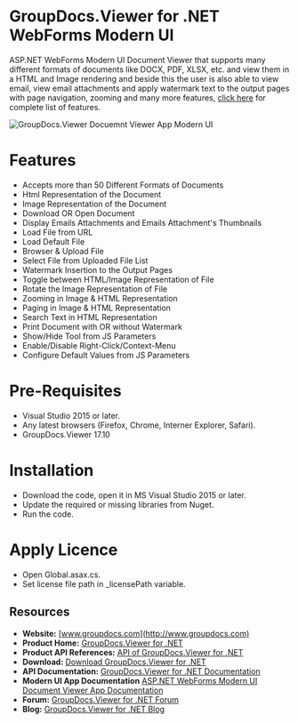 

# GroupDocs.Viewer for .NET WebForms Modern UI

ASP.NET WebForms Modern UI Document Viewer that supports many different formats of documents like DOCX, PDF, XLSX, etc. and view them in a HTML and Image rendering and beside this the user is also able to view email, view email attachments and apply watermark text to the output pages with page navigation, zooming and many more features, [click here](https://docs.groupdocs.com/display/viewernet/Introduction+-+GroupDocs.Viewer+WebForm+Modern+UI#Introduction-GroupDocs.ViewerWebFormModernUI-Features) for complete list of features. 

![GroupDocs.Viewer Docuemnt Viewer App Modern UI](https://github.com/groupdocs-viewer/GroupDocs.Viewer-for-.NET-WebForms-App/blob/master/GroupDocs-Viewer-WebForms-App.png)

# Features
+ Accepts more than 50 Different Formats of Documents
+ Html Representation of the Document
+ Image Representation of the Document
+ Download OR Open Document
+ Display Emails Attachments and Emails Attachment's Thumbnails
+ Load File from URL
+ Load Default File
+ Browser & Upload File
+ Select File from Uploaded File List
+ Watermark Insertion to the Output Pages
+ Toggle between HTML/Image Representation of File
+ Rotate the Image Representation of File
+ Zooming in Image & HTML Representation
+ Paging in Image & HTML Representation
+ Search Text in HTML Representation
+ Print Document with OR without Watermark
+ Show/Hide Tool from JS Parameters
+ Enable/Disable Right-Click/Context-Menu
+ Configure Default Values from JS Parameters

# Pre-Requisites

* Visual Studio 2015 or later.
* Any latest browsers (Firefox, Chrome, Interner Explorer, Safari).
* GroupDocs.Viewer 17.10

# Installation

* Download the code, open it in MS Visual Studio 2015 or later.
* Update the required or missing libraries from Nuget.
* Run the code.

# Apply Licence

* Open Global.asax.cs.
* Set license file path in _licensePath variable.

## Resources

+ **Website:** [www.groupdocs.com](http://www.groupdocs.com)
+ **Product Home:** [GroupDocs.Viewer for .NET](https://products.groupdocs.com/viewer/net)
+ **Product API References:** [API of GroupDocs.Viewer for .NET](https://apireference.groupdocs.com/net/viewer)
+ **Download:** [Download GroupDocs.Viewer for .NET](http://downloads.groupdocs.com/viewer/net)
+ **API Documentation:** [GroupDocs.Viewer for .NET Documentation](https://docs.groupdocs.com/display/viewernet/Home)
+ **Modern UI App Documentation** [ASP.NET WebForms Modern UI Document Viewer App Documentation](https://docs.groupdocs.com/display/viewernet/GroupDocs.Viewer+for+.NET+-+WebForm+Modern+UI)
+ **Forum:** [GroupDocs.Viewer for .NET Forum](https://forum.groupdocs.com/c/viewer)
+ **Blog:** [GroupDocs.Viewer for .NET Blog](https://blog.groupdocs.com/category/groupdocs-viewer-product-family/)
